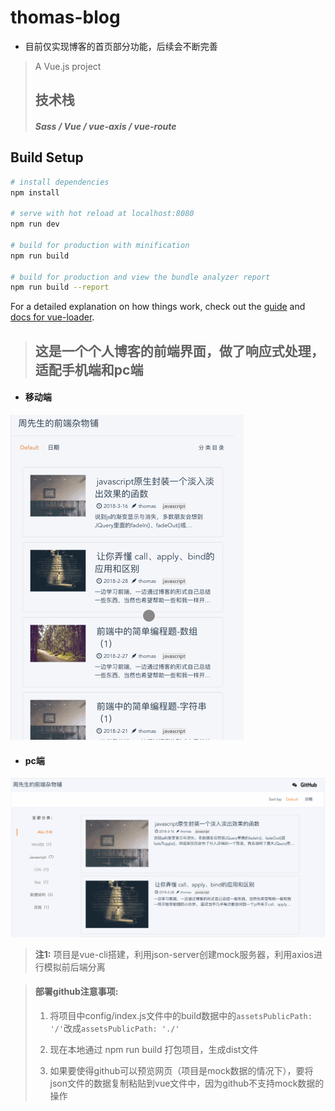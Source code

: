 # thomas-blog
- 目前仅实现博客的首页部分功能，后续会不断完善
> A Vue.js project
>## 技术栈
>
> ##### Sass / Vue / vue-axis / vue-route

## Build Setup

``` bash
# install dependencies
npm install

# serve with hot reload at localhost:8080
npm run dev

# build for production with minification
npm run build

# build for production and view the bundle analyzer report
npm run build --report
```

For a detailed explanation on how things work, check out the [guide](http://vuejs-templates.github.io/webpack/) and [docs for vue-loader](http://vuejs.github.io/vue-loader).
>## 这是一个个人博客的前端界面，做了响应式处理，适配手机端和pc端

- #### 移动端

![image](https://github.com/thomaszhou63/thomas-blog/blob/master/static/mobile-ex1.gif)
- #### pc端
![image](https://github.com/thomaszhou63/thomas-blog/blob/master/static/pc-ex1.gif)


>**注1:** 项目是vue-cli搭建，利用json-server创建mock服务器，利用axios进行模拟前后端分离

>#### 部署github注意事项: 
>
> 1. 将项目中config/index.js文件中的build数据中的```assetsPublicPath: '/'```改成```assetsPublicPath: './'```
>
> 2. 现在本地通过 npm run build 打包项目，生成dist文件
>
> 3. 如果要使得github可以预览网页（项目是mock数据的情况下），要将json文件的数据复制粘贴到vue文件中，因为github不支持mock数据的操作



